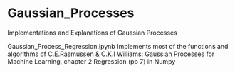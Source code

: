 # Gaussian_Processes
Implementations and Explanations of Gaussian Processes

Gaussian_Process_Regression.ipynb
Implements most of the functions and algorithms of C.E.Rasmussen & C.K.I Williams: Gaussian Processes for Machine Learning, chapter 2 Regression (pp 7) in Numpy
